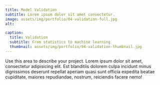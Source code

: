 ```yaml
---
title: Model Validation
subtitle: Lorem ipsum dolor sit amet consectetur.
image: assets/img/portfolio/04-validation-full.jpg
alt: 

caption:
  title: Validation
  subtitle: From statistics to machine learning
  thumbnail: assets/img/portfolio/04-validation-thumbnail.jpg
---
```

Use this area to describe your project. Lorem ipsum dolor sit amet, consectetur adipisicing elit. Est blanditiis dolorem culpa incidunt minus dignissimos deserunt repellat aperiam quasi sunt officia expedita beatae cupiditate, maiores repudiandae, nostrum, reiciendis facere nemo!

